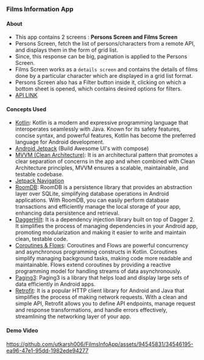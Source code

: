 ### Films Information App

#### About

- This app contains 2 screens : **Persons Screen and Films Screen**
- Persons Screen, fetch the list of persons/characters from a remote API, and displays them in the form of grid list.
- Since, this response can be big, pagination is applied to the Persons Screen.
- Films Screen works as a `details screen` and contains the details of films done by a particular character which are displayed in a grid list format.
- Persons Screen also has a Filter button inside it, clicking on which a bottom sheet is opened, which contains desired options for filters.
- [API LINK](https://swapi.dev/documentation)


#### Concepts Used

- [Kotlin](https://developer.android.com/kotlin/first): Kotlin is a modern and expressive programming language that interoperates seamlessly with Java. Known for its safety features, concise syntax, and powerful features, Kotlin has become the preferred language for Android development.
- [Android Jetpack](https://developer.android.com/jetpack) (Build Awesome UI's with compose)
- [MVVM (Clean Architecture)](https://developer.android.com/topic/architecture#recommended-app-arch): It is an architectural pattern that promotes a clear separation of concerns in the app and when combined with Clean Architecture principles, MVVM ensures a scalable, maintainable, and testable codebase.
- [Jetpack Navigation](https://developer.android.com/jetpack/compose/navigation)
- [RoomDB](https://developer.android.com/training/data-storage/room): RoomDB is a persistence library that provides an abstraction layer over SQLite, simplifying database operations in Android applications. With RoomDB, you can easily perform database transactions and efficiently manage the local storage of your app, enhancing data persistence and retrieval.
- [DaggerHilt](https://developer.android.com/training/dependency-injection/hilt-android): It is a dependency injection library built on top of Dagger 2. It simplifies the process of managing dependencies in your Android app, promoting modularization and making it easier to write and maintain clean, testable code.
- [Coroutines & Flows](https://kotlinlang.org/docs/coroutines-overview.html): Coroutines and Flows are powerful concurrency and asynchronous programming constructs in Kotlin. Coroutines simplify managing background tasks, making code more readable and maintainable. Flows extend coroutines by providing a reactive programming model for handling streams of data asynchronously.
- [Paging3](https://developer.android.com/topic/libraries/architecture/paging/v3-overview): Paging3 is a library that helps load and display large sets of data efficiently in Android apps.
- [Retrofit](https://square.github.io/retrofit/): It is a popular HTTP client library for Android and Java that simplifies the process of making network requests. With a clean and simple API, Retrofit allows you to define API endpoints, manage request and response transformations, and handle errors effectively, streamlining the networking layer of your app.

#### Demo Video

https://github.com/utkarsh006/FilmsInfoApp/assets/94545831/34546195-ea96-47e1-95dd-1982ede94277


